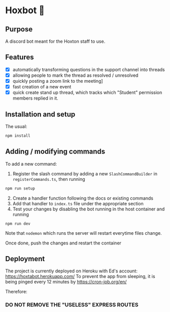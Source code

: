 # Hoxbot 🤖

## Purpose

A discord bot meant for the Hoxton staff to use.

## Features

- [x] automatically transforming questions in the support channel into threads
- [x] allowing people to mark the thread as resolved / unresolved
- [x] quickly posting a zoom link to the meeting]
- [X] fast creation of a new event 
- [X] quick create stand up thread, which tracks which "Student" permission members replied in it.

## Installation and setup

The usual:

```js
npm install
```

## Adding / modifying commands

To add a new command:
1. Register the slash command by adding a new `SlashCommandBuilder` in `registerCommands.ts`, then running
```bash
npm run setup
```
2. Create a handler function following the docs or existing commands
3. Add that handler to `index.ts` file under the appropriate section 
4. Test your changes by disabling the bot running in the host container and 
running
 ```
 npm run dev
 ```
Note that `nodemon` which runs the server will restart everytime files change. 

Once done, push the changes and restart the container

## Deployment

The project is currently deployed on Heroku with Ed's account: https://hoxtabot.herokuapp.com/
To prevent the app from sleeping, it is being pinged every 12 minutes by https://cron-job.org/en/

Therefore:
### DO NOT REMOVE THE "USELESS" EXPRESS ROUTES
